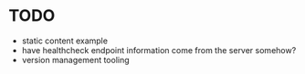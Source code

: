 # TODO

* static content example
* have healthcheck endpoint information come from the server somehow?
* version management tooling
